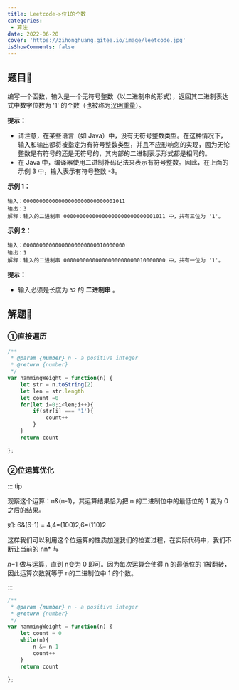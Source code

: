 ```yaml
---
title: Leetcode->位1的个数
categories: 
 - 算法
date: 2022-06-20
cover: 'https://zihonghuang.gitee.io/image/leetcode.jpg'
isShowComments: false
---
```


## 题目:banana:

编写一个函数，输入是一个无符号整数（以二进制串的形式），返回其二进制表达式中数字位数为 '1' 的个数（也被称为[汉明重量](https://baike.baidu.com/item/汉明重量)）。

**提示：**

* 请注意，在某些语言（如 Java）中，没有无符号整数类型。在这种情况下，输入和输出都将被指定为有符号整数类型，并且不应影响您的实现，因为无论整数是有符号的还是无符号的，其内部的二进制表示形式都是相同的。
* 在 Java 中，编译器使用二进制补码记法来表示有符号整数。因此，在上面的 示例 3 中，输入表示有符号整数 -3。

**示例 1：**

```
输入：00000000000000000000000000001011
输出：3
解释：输入的二进制串 00000000000000000000000000001011 中，共有三位为 '1'。
```


**示例 2：**

```
输入：00000000000000000000000010000000
输出：1
解释：输入的二进制串 00000000000000000000000010000000 中，共有一位为 '1'。
```

**提示：**

- 输入必须是长度为 `32` 的 **二进制串** 。

## 解题:tada:

### ①直接遍历

```javascript
/**
 * @param {number} n - a positive integer
 * @return {number}
 */
var hammingWeight = function(n) {
    let str = n.toString(2)
    let len = str.length
    let count =0
    for(let i=0;i<len;i++){
        if(str[i] === '1'){
            count++
        }
    }
    return count

};
```

### ②位运算优化

::: tip

观察这个运算：n&(n-1)，其运算结果恰为把 n 的二进制位中的最低位的 1 变为 0 之后的结果。

如: 6&(6-1) = 4,4=(100)2,6=(110)2

这样我们可以利用这个位运算的性质加速我们的检查过程，在实际代码中，我们不断让当前的 nn* 与

*n*−1 做与运算，直到 n变为 0 即可。因为每次运算会使得 n 的最低位的 1被翻转，因此运算次数就等于 n的二进制位中 1 的个数。



:::

```javascript
/**
 * @param {number} n - a positive integer
 * @return {number}
 */
var hammingWeight = function(n) {
    let count = 0
    while(n){
        n &= n-1
        count++
    }
    return count

};
```

